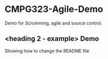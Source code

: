   # CMPG323-Agile-Demo
Demo for Scrumming, agile and source control.

## <heading 2 - example> Demo 
Showing how to change the README file
